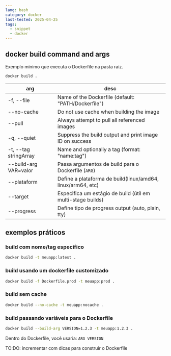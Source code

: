 ```yaml
---
lang: bash
category: docker
last-tested: 2025-04-25
tags:
  - snippet
  - docker
---
```


## docker build command and args

Exemplo mínimo que executa o Dockerfile na pasta raiz.

``` bash
docker build .
```

| arg                   | desc                                                        |
| --------------------- | ----------------------------------------------------------- |
| -f, --file            | Name of the Dockerfile (default: "PATH/Dockerfile")         |
| --no-cache            | Do not use cache when building the image                    |
| --pull                | Always attempt to pull all referenced images                |
| -q, --quiet           | Suppress the build output and print image ID on success     |
| -t, --tag stringArray | Name and optionally a tag (format: "name:tag")              |
| --build-arg VAR=valor | Passa argumentos de build para o Dockerfile (`ARG`)         |
| --plataform           | Define a plataforma de build(linux/amd64, linux/arm64, etc) |
| --target              | Especifica um estágio de build (útil em multi-stage builds) |
| --progress            | Define tipo de progress output (auto, plain, tty)           |

## exemplos práticos

### build com nome/tag específico
```bash
docker build -t meuapp:latest .
```

### build usando um dockerfile customizado
```bash
docker build -f Dockerfile.prod -t meuapp:prod .
```

### build sem cache
```bash
docker build --no-cache -t meuapp:nocache .
```

### build passando variáveis para o Dockerfile
```bash
docker build --build-arg VERSION=1.2.3 -t meuapp:1.2.3 .
```
Dentro do Dockerfile, você usaria:
`ARG VERSION`

TO:DO: incrementar com dicas para construir o Dockerfile
